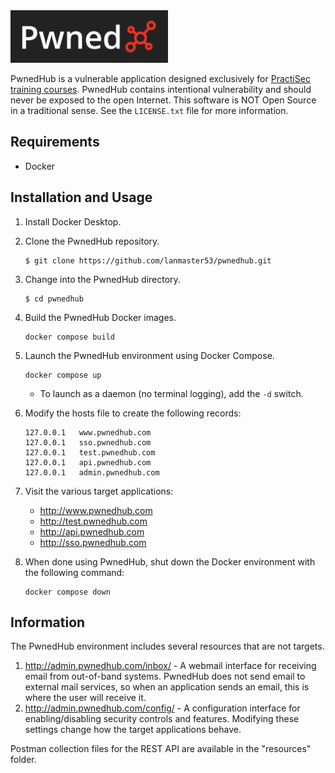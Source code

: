 <img src="/common/static/images/logo-filled.png" style="width: 50%" />

PwnedHub is a vulnerable application designed exclusively for [PractiSec training courses](https://www.practisec.com/training/). PwnedHub contains intentional vulnerability and should never be exposed to the open Internet. This software is NOT Open Source in a traditional sense. See the `LICENSE.txt` file for more information.

## Requirements

* Docker

## Installation and Usage

1. Install Docker Desktop.
2. Clone the PwnedHub repository.

    ```
    $ git clone https://github.com/lanmaster53/pwnedhub.git
    ```

3. Change into the PwnedHub directory.

    ```
    $ cd pwnedhub
    ```

4. Build the PwnedHub Docker images.

    ```
    docker compose build
    ```

5. Launch the PwnedHub environment using Docker Compose.

    ```
    docker compose up
    ```

    * To launch as a daemon (no terminal logging), add the `-d` switch.

6. Modify the hosts file to create the following records:

    ```
    127.0.0.1   www.pwnedhub.com
    127.0.0.1   sso.pwnedhub.com
    127.0.0.1   test.pwnedhub.com
    127.0.0.1   api.pwnedhub.com
    127.0.0.1   admin.pwnedhub.com
    ```

7. Visit the various target applications:
    * http://www.pwnedhub.com
    * http://test.pwnedhub.com
    * http://api.pwnedhub.com
    * http://sso.pwnedhub.com
8. When done using PwnedHub, shut down the Docker environment with the following command:

    ```
    docker compose down
    ```

## Information

The PwnedHub environment includes several resources that are not targets.

1. http://admin.pwnedhub.com/inbox/ - A webmail interface for receiving email from out-of-band systems. PwnedHub does not send email to external mail services, so when an application sends an email, this is where the user will receive it.
2. http://admin.pwnedhub.com/config/ - A configuration interface for enabling/disabling security controls and features. Modifying these settings change how the target applications behave.

Postman collection files for the REST API are available in the "resources" folder.
